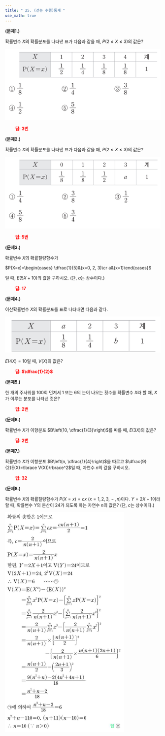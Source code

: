 ```yaml
---
title: " 25. (걷는 수행)통계 "
use_math: true
---
```


**(문제1.)**

확률변수 $X$의 확률분포를 나타낸 표가 다음과 같을 때, $P(2\le X\le3)$의 값은?

<img src="/assets/Pasted image 20240523124450.png"/>

 **<span style="color: red;">$\qquad$답: 3번</span>** 


**(문제2.)**

확률변수 $X$의 확률분포를 나타낸 표가 다음과 같을 때, $P(2\le X\le3)$의 값은?

<img src="/assets/Pasted image 20240523125510.png"/>

 **<span style="color: red;">$\qquad$답: 5번</span>** 


**(문제3.)**

확률변수 $X$의 확률질량함수가

$P(X=x)=\begin{cases} \dfrac{1}{5}&(x=0, 2, 3)\cr a&(x=1)\end{cases}$

일 때, $E(5X+10)$의 값을 구하시오. (단, $a$는 상수이다.)

 **<span style="color: red;">$\qquad$답: $17$</span>** 


**(문제4.)**

이산확률변수 $X$의 확률분포를 표로 나타내면 다음과 같다.

<img src="/assets/Pasted image 20240523125853.png"/>

$E(4X)=10$일 때, $V(X)$의 값은?

 **<span style="color: red;">$\qquad$답: $\dfrac{1}{2}$</span>** 



**(문제5.)**

한 개의 주사위를 100회 던져서 1 또는 6의 눈이 나오는 횟수를 확률변수 $X$라 할 때, $X$가 이루는 분포를 나타낸 것은?

 **<span style="color: red;">$\qquad$답: 2번</span>** 

**(문제6.)**

확률변수 $X$가 이항분포 $B\left(10, \dfrac{1}{3}\right)$를 따를 때, $E(3X)$의 값은? 

 **<span style="color: red;">$\qquad$답: 2번</span>** 

**(문제7.)**

확률변수 $X$가 이항분포 $B\left(n, \dfrac{1}{4}\right)$을 따르고 $\dfrac{9}{2}E(X)=\lbrace V(X))\rbrace^2$일 때, 자연수 $n$의 값을 구하시오.

 **<span style="color: red;">$\qquad$답: $32$</span>** 

**(문제8.)**

확률변수 $X$의 확률질량함수가 $P(X=x)=cx\ (x=1, 2, 3, \cdots, n)$이다. $Y=2X+1$이라 할 때, 확률변수 $Y$의 분산이 24가 되도록 하는 자연수 $n$의 값은? (단, $c$는 상수이다.)

<img src="/assets/Pasted image 20240523130323.png"/>










